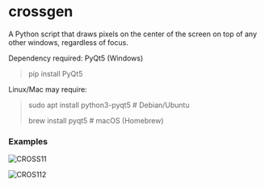# crossgen
A Python script that draws pixels on the center of the screen on top of any other windows, regardless of focus.

Dependency required: PyQt5 (Windows)
> pip install PyQt5

Linux/Mac may require:
> sudo apt install python3-pyqt5 # Debian/Ubuntu
> 
> brew install pyqt5 # macOS (Homebrew)


### Examples


![CROSS11](https://github.com/user-attachments/assets/a19fca69-9b7a-452a-a22f-39fd5de8f137)

![CROS112](https://github.com/user-attachments/assets/203c4fd4-f9ae-46d1-830a-08623d41baff)
